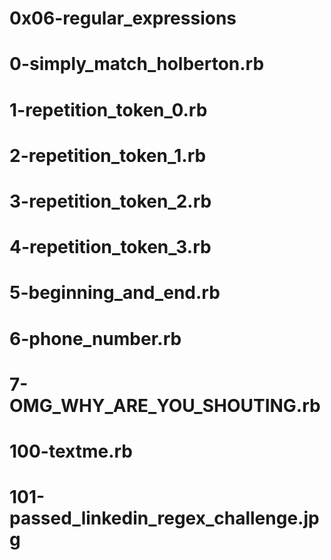 # 0x06-regular_expressions
# 0-simply_match_holberton.rb
# 1-repetition_token_0.rb
# 2-repetition_token_1.rb
# 3-repetition_token_2.rb
# 4-repetition_token_3.rb
# 5-beginning_and_end.rb
# 6-phone_number.rb
# 7-OMG_WHY_ARE_YOU_SHOUTING.rb
# 100-textme.rb
# 101-passed_linkedin_regex_challenge.jpg
